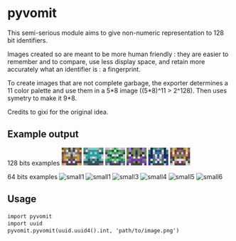 # pyvomit

This semi-serious module aims to give non-numeric representation to 128 bit identifiers.

Images created so are meant to be more human friendly : they are easier to remember and to compare, use less display space, and retain more accurately what an identifier is : a fingerprint.

To create images that are not complete garbage, the exporter determines a 11 color palette and use them in a 5\*8 image ((5\*8)^11 > 2^128). Then uses symetry to make it 9\*8. 

Credits to gixi for the original idea.

## Example output

128 bits examples
![example1](https://raw.githubusercontent.com/arthur-hav/pyvomit/master/examples/export0.png)
![example1](https://raw.githubusercontent.com/arthur-hav/pyvomit/master/examples/export1.png)
![example3](https://raw.githubusercontent.com/arthur-hav/pyvomit/master/examples/export2.png)
![example4](https://raw.githubusercontent.com/arthur-hav/pyvomit/master/examples/export3.png)
![example5](https://raw.githubusercontent.com/arthur-hav/pyvomit/master/examples/export4.png)
![example6](https://raw.githubusercontent.com/arthur-hav/pyvomit/master/examples/export5.png)

64 bits examples
![small1](https://raw.githubusercontent.com/arthur-hav/pyvomit/master/smalls/export0.png)
![small1](https://raw.githubusercontent.com/arthur-hav/pyvomit/master/smalls/export1.png)
![small3](https://raw.githubusercontent.com/arthur-hav/pyvomit/master/smalls/export2.png)
![small4](https://raw.githubusercontent.com/arthur-hav/pyvomit/master/smalls/export3.png)
![small5](https://raw.githubusercontent.com/arthur-hav/pyvomit/master/smalls/export4.png)
![small6](https://raw.githubusercontent.com/arthur-hav/pyvomit/master/smalls/export5.png)

## Usage

    import pyvomit
    import uuid
    pyvomit.pyvomit(uuid.uuid4().int, 'path/to/image.png')

